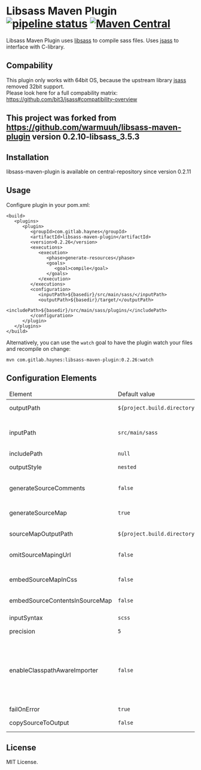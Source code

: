 Libsass Maven Plugin [![pipeline status](https://gitlab.com/haynes/libsass-maven-plugin/badges/main/pipeline.svg)](https://gitlab.com/haynes/libsass-maven-plugin/commits/main) [![Maven Central](https://img.shields.io/maven-central/v/com.gitlab.haynes/libsass-maven-plugin.svg)](https://mvnrepository.com/artifact/com.gitlab.haynes/libsass-maven-plugin)
==========

Libsass Maven Plugin uses [libsass](http://github.com/hcatlin/libsass) to compile sass files.
Uses [jsass](https://gitlab.com/jsass/jsass) to interface with C-library.

## Compability
This plugin only works with 64bit OS, because the upstream library [jsass](https://gitlab.com/jsass/jsass) removed 32bit support.  
Please look here for a full compability matrix: https://github.com/bit3/jsass#compatibility-overview

## This project was forked from https://github.com/warmuuh/libsass-maven-plugin version 0.2.10-libsass_3.5.3

Installation
-----
libsass-maven-plugin is available on central-repository since version 0.2.11

Usage
-----
Configure plugin in your pom.xml:

```
<build>
   <plugins>
      <plugin>
         <groupId>com.gitlab.haynes</groupId>
         <artifactId>libsass-maven-plugin</artifactId>
         <version>0.2.26</version>
         <executions>
            <execution>
               <phase>generate-resources</phase>
               <goals>
                  <goal>compile</goal>
               </goals>
            </execution>
         </executions>
         <configuration>
            <inputPath>${basedir}/src/main/sass/</inputPath>
            <outputPath>${basedir}/target/</outputPath>
            <includePath>${basedir}/src/main/sass/plugins/</includePath>
         </configuration>
      </plugin>
   </plugins>
</build>
```

Alternatively, you can use the `watch` goal to have the plugin watch your files and recompile on change:
```
mvn com.gitlab.haynes:libsass-maven-plugin:0.2.26:watch
```

Configuration Elements
----------------------

<table>
  <thead>
    <tr>
       <td>Element</td>
       <td>Default value</td>
       <td>Documentation</td>
    </tr>
  </thead>
  <tbody>
    <tr>
      <td>outputPath</td>
      <td><code>${project.build.directory}</code></td>
      <td>The directory in which the compiled CSS files will be placed.</td>
    </tr>
    <tr>
      <td>inputPath</td>
      <td><code>src/main/sass</code></td>
      <td>
        The directories from which the source <code>.scss</code> files will be read, ';'-separated. These directories will be
        traversed recursively, and all <code>.scss</code> files found in these directories or subdirectories
        will be compiled.
      </td>
    </tr>
    <tr>
      <td>includePath</td>
      <td><code>null</code></td>
      <td>Additional include path, ';'-separated</td>
    </tr>
    <tr>
      <td>outputStyle</td>
      <td><code>nested</code></td>
      <td>
         Output style for the generated css code. One of <code>nested</code>, <code>expanded</code>,
         <code>compact</code>, <code>compressed</code>.
      </td>
    </tr>
    <tr>
      <td>generateSourceComments</td>
      <td><code>false</code></td>
      <td>
         Emit comments in the compiled CSS indicating the corresponding source line. The default
         value is <code>false</code>.
      </td>
    </tr>
    <tr>
      <td>generateSourceMap</td>
      <td><code>true</code></td>
      <td>
        Generate source map files. The generated source map files will be placed in the directory
        specified by <code>sourceMapOutputPath</code>.
      </td>
    </tr>
    <tr>
      <td>sourceMapOutputPath</td>
      <td><code>${project.build.directory}</code></td>
      <td>
        The directory in which the source map files that correspond to the compiled CSS will be placed
      </td>
    </tr>
    <tr>
      <td>omitSourceMapingUrl</td>
      <td><code>false</code></td>
      <td>
        Prevents the generation of the <code>sourceMappingUrl</code> special comment as the last
        line of the compiled CSS.
      </td>
    </tr>
    <tr>
      <td>embedSourceMapInCss</td>
      <td><code>false</code></td>
      <td>
        Embeds the whole source map data directly into the compiled CSS file by transforming
        <code>sourceMappingUrl</code> into a data URI.
      </td>
    </tr>
    <tr>
      <td>embedSourceContentsInSourceMap</td>
      <td><code>false</code></td>
      <td>
       Embeds the contents of the source <code>.scss</code> files in the source map file instead of the
       paths to those files
      </td>
    </tr>
    <tr>
      <td>inputSyntax</td>
      <td><code>scss</code></td>
      <td>
       Switches the input syntax used by the files to either <code>sass</code> or <code>scss</code>.
      </td>
    </tr>
    <tr>
      <td>precision</td>
      <td><code>5</code></td>
      <td>
       Precision for fractional numbers
      </td>
    </tr>
    <tr>
      <td>enableClasspathAwareImporter</td>
      <td><code>false</code></td>
      <td>
       Enables classpath aware importer which make possible to <code>@import</code> files from classpath and WebJars.
       For classpath resources use <code>@import 'path/to/resource/in/classpath';</code>.
       For WebJar resources a shortcut can be used: <code>@import '{package}/{path}';</code> imports resource
       <code>META-INF/resources/webjars/{package}/{version}/{path}</code>.  
       Warning:  
       <code>Due to a limitation in jsass, this currently only works with scss files.</code>
      </td>
    </tr>
     <tr>
      <td>failOnError</td>
      <td><code>true</code></td>
      <td>
       should fail the build in case of compilation errors.
      </td>
    </tr>
    <tr>
      <td>copySourceToOutput</td>
      <td><code>false</code></td>
      <td>
       copies all files from source directory to output directory
      </td>
    </tr>
  </tbody>
</table>


License
-------

MIT License.
